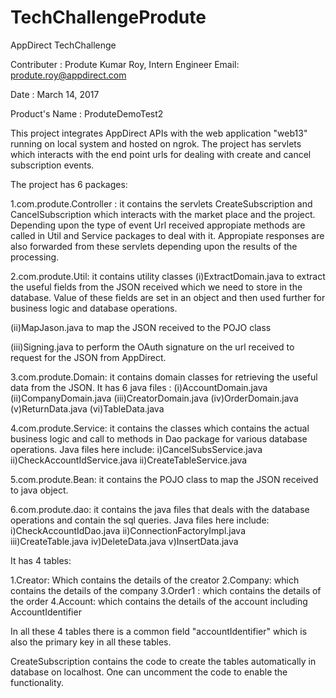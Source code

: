 # TechChallengeProdute

AppDirect TechChallenge

Contributer : Produte Kumar Roy, Intern Engineer Email: produte.roy@appdirect.com

Date : March 14, 2017

Product's Name : ProduteDemoTest2

This project integrates AppDirect APIs with the web application "web13" running on local system and hosted on ngrok. The project has servlets which interacts with the end point urls for dealing with create and cancel subscription events.

The project has 6 packages:

1.com.produte.Controller : it contains the servlets CreateSubscription and CancelSubscription which interacts with the market place and the project. Depending upon the type of event Url received appropiate methods are called in Util and Service packages to deal with it. Appropiate responses are also forwarded from these servlets depending upon the results of the processing.

2.com.produte.Util: it contains utility classes (i)ExtractDomain.java to extract the useful fields from the JSON received which we need to store in the database. Value of these fields are set in an object and then used further for business logic and database operations.

(ii)MapJason.java to map the JSON received to the POJO class

(iii)Signing.java to perform the OAuth signature on the url received to request for the JSON from AppDirect.

3.com.produte.Domain: it contains domain classes for retrieving the useful data from the JSON. It has 6 java files : (i)AccountDomain.java (ii)CompanyDomain.java (iii)CreatorDomain.java (iv)OrderDomain.java (v)ReturnData.java (vi)TableData.java

4.com.produte.Service: it contains the classes which contains the actual business logic and call to methods in Dao package for various database operations. Java files here include: i)CancelSubsService.java ii)CheckAccountIdService.java ii)CreateTableService.java

5.com.produte.Bean: it contains the POJO class to map the JSON received to java object.

6.com.produte.dao: it contains the java files that deals with the database operations and contain the sql queries. Java files here include: i)CheckAccountIdDao.java ii)ConnectionFactoryImpl.java iii)CreateTable.java iv)DeleteData.java v)InsertData.java

It has 4 tables:

1.Creator: Which contains the details of the creator
2.Company: which contains the details of the company
3.Order1 : which contains the details of the order
4.Account: which contains the details of the account including AccountIdentifier

In all these 4 tables there is a common field "accountIdentifier" which is also the primary key in all these tables.

CreateSubscription contains the code to create the tables automatically in database on localhost. One can uncomment the code to enable the functionality.
